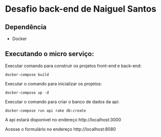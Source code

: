 # Desafio back-end de Naiguel Santos

## Dependência
- Docker

## Executando o micro serviço:

Executar comando para construir os projetos front-end e back-end:

`docker-compose build`

Executar o comando para inicializar os projetos:

`docker-compose up -d`

Executar o comando para criar o banco de dados da api:

`docker-compose run api rake db:create`

A api estará disponível no endereço http://localhost:3000

Acesse o formulário no endereço http://localhost:8080